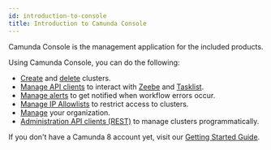 ```yaml
---
id: introduction-to-console
title: Introduction to Camunda Console
---
```


Camunda Console is the management application for the included products.

Using Camunda Console, you can do the following:

- [Create](./manage-clusters/create-cluster.md) and [delete](./manage-clusters/delete-cluster.md) clusters.
- [Manage API clients](./manage-clusters/manage-api-clients.md) to interact with [Zeebe](/components/zeebe/zeebe-overview.md) and [Tasklist](/components/tasklist/introduction-to-tasklist.md).
- [Manage alerts](./manage-clusters/manage-alerts.md) to get notified when workflow errors occur.
- [Manage IP Allowlists](./manage-clusters/manage-ip-whitelists.md) to restrict access to clusters.
- [Manage](./manage-organization/organization-settings.md) your organization.
- [Administration API clients (REST)](apis-tools/administration-api-reference.md) to manage clusters programmatically.

If you don't have a Camunda 8 account yet, visit our [Getting Started Guide](../../guides/create-account.md).
